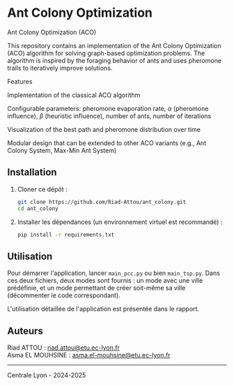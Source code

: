 # Ant Colony Optimization

Ant Colony Optimization (ACO)

This repository contains an implementation of the Ant Colony Optimization (ACO) algorithm for solving graph-based optimization problems. The algorithm is inspired by the foraging behavior of ants and uses pheromone trails to iteratively improve solutions.

Features

Implementation of the classical ACO algorithm

Configurable parameters: pheromone evaporation rate, $\alpha$ (pheromone influence), $\beta$ (heuristic influence), number of ants, number of iterations

Visualization of the best path and pheromone distribution over time

Modular design that can be extended to other ACO variants (e.g., Ant Colony System, Max-Min Ant System)
## Installation

1. Cloner ce dépôt :

   ```bash
   git clone https://github.com/Riad-Attou/ant_colony.git
   cd ant_colony
   ```

2. Installer les dépendances (un environnement virtuel est recommandé) :

    ```bash
    pip install -r requirements.txt
    ```

## Utilisation

Pour démarrer l'application, lancer `main_pcc.py` ou bien `main_tsp.py`. Dans ces deux fichiers, deux modes sont fournis : un mode avec une ville prédéfinie, et un mode permettant de créer soit-même sa ville (décommenter le code correspondant).

L'utilisation détaillée de l'application est présentée dans le rapport.

## Auteurs

Riad ATTOU : <riad.attou@etu.ec-lyon.fr>\
Asma EL MOUHSINE : <asma.el-mouhsine@etu.ec-lyon.fr>

---

Centrale Lyon - 2024-2025

